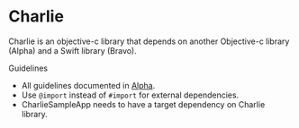 # Charlie

Charlie is an objective-c library that depends on another Objective-c library (Alpha) and a Swift library (Bravo).

Guidelines
- All guidelines documented in [Alpha](https://github.com/nicksnyder/Alpha).
- Use `@import` instead of `#import` for external dependencies.
- CharlieSampleApp needs to have a target dependency on Charlie library.

